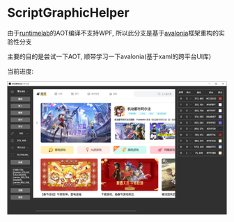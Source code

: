 # ScriptGraphicHelper

由于[runtimelab](https://github.com/dotnet/runtimelab/tree/feature/NativeAOT)的AOT编译不支持WPF, 所以此分支是基于[avalonia](https://github.com/AvaloniaUI/Avalonia)框架重构的实验性分支

主要的目的是尝试一下AOT, 顺带学习一下avalonia(基于xaml的跨平台UI库)

当前进度:


![](screenshot/screenshot_1.png)







